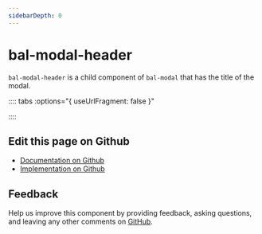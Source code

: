 ```yaml
---
sidebarDepth: 0
---
```



# bal-modal-header

`bal-modal-header` is a child component of `bal-modal` that has the title of the modal.




<!-- docs:child of bal-modal -->

:::: tabs :options="{ useUrlFragment: false }"


::::

## Edit this page on Github

* [Documentation on Github](https://github.com/baloise/design-system/blob/master/docs/src/components/components/bal-modal-header.md)
* [Implementation on Github](https://github.com/baloise/design-system/blob/master/packages/components/src/components/bal-modal-header)

## Feedback

Help us improve this component by providing feedback, asking questions, and leaving any other comments on [GitHub](https://github.com/baloise/design-system/issues/new).

